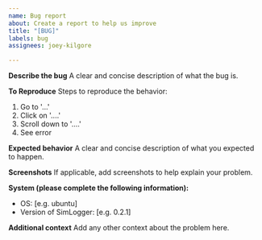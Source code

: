 ```yaml
---
name: Bug report
about: Create a report to help us improve
title: "[BUG]"
labels: bug
assignees: joey-kilgore

---
```


**Describe the bug**
A clear and concise description of what the bug is.

**To Reproduce**
Steps to reproduce the behavior:
1. Go to '...'
2. Click on '....'
3. Scroll down to '....'
4. See error

**Expected behavior**
A clear and concise description of what you expected to happen.

**Screenshots**
If applicable, add screenshots to help explain your problem.

**System (please complete the following information):**
 - OS: [e.g. ubuntu]
 - Version of SimLogger: [e.g. 0.2.1]

**Additional context**
Add any other context about the problem here.
